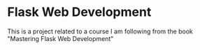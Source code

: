 # Flask Web Development

This is a project related to a course I am following from the book <br>
"Mastering Flask Web Development"

